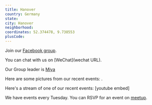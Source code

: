 ```yaml
---
title: Hanover
country: Germany
state: 
city: Hanover
neighborhood: 
coordinates: 52.374478, 9.738553
plusCode:
---
```

Join our [Facebook group](https://www.facebook.com/groups/free.code.camp.hanover.germany).

You can chat with us on [WeChat](wechat URL).

Our Group leader is [Miya](freecodecamp.org/miya)

Here are some pictures from our recent events:
![]().

Here's a stream of one of our recent events:
[youtube embed]

We have events every Tuesday. You can RSVP for an event on [meetup](meetupurl).
